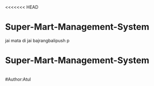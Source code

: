 <<<<<<< HEAD
# Super-Mart-Management-System
jai mata di
jai bajrangbalipush p
# Super-Mart-Management-System 
<br>
#Author:Atul